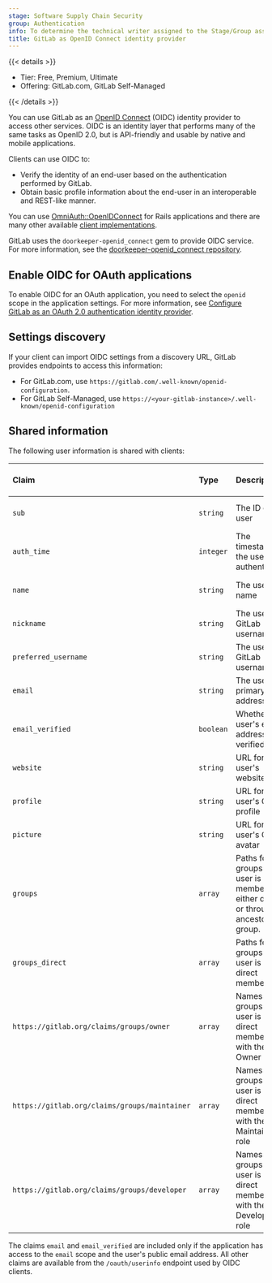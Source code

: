 ```yaml
---
stage: Software Supply Chain Security
group: Authentication
info: To determine the technical writer assigned to the Stage/Group associated with this page, see https://handbook.gitlab.com/handbook/product/ux/technical-writing/#assignments
title: GitLab as OpenID Connect identity provider
---
```


{{< details >}}

- Tier: Free, Premium, Ultimate
- Offering: GitLab.com, GitLab Self-Managed

{{< /details >}}

You can use GitLab as an [OpenID Connect](https://openid.net/developers/how-connect-works/) (OIDC)
identity provider to access other services.
OIDC is an identity layer that performs many of the same tasks as OpenID 2.0, but is API-friendly
and usable by native and mobile applications.

Clients can use OIDC to:

- Verify the identity of an end-user based on the authentication performed by GitLab.
- Obtain basic profile information about the end-user in an interoperable and REST-like manner.

You can use [OmniAuth::OpenIDConnect](https://github.com/omniauth/omniauth_openid_connect) for Rails
applications and there are many other available [client implementations](https://openid.net/developers/certified-openid-connect-implementations/).

GitLab uses the `doorkeeper-openid_connect` gem to provide OIDC service. For more information, see
the [doorkeeper-openid_connect repository](https://github.com/doorkeeper-gem/doorkeeper-openid_connect "Doorkeeper::OpenidConnect repository").

## Enable OIDC for OAuth applications

To enable OIDC for an OAuth application, you need to select the `openid` scope in the application
settings. For more information, see [Configure GitLab as an OAuth 2.0 authentication identity provider](oauth_provider.md).

## Settings discovery

If your client can import OIDC settings from a discovery URL, GitLab provides endpoints to access
this information:

- For GitLab.com, use `https://gitlab.com/.well-known/openid-configuration`.
- For GitLab Self-Managed, use `https://<your-gitlab-instance>/.well-known/openid-configuration`

## Shared information

The following user information is shared with clients:

| Claim                | Type      | Description | Included in ID Token | Included in `userinfo` endpoint |
|:---------------------|:----------|:------------|:---------------------|:------------------------------|
| `sub`                | `string`  | The ID of the user | {{< icon name="check-circle" >}} Yes | {{< icon name="check-circle" >}} Yes |
| `auth_time`          | `integer` | The timestamp for the user's last authentication | {{< icon name="check-circle" >}} Yes | {{< icon name="dotted-circle" >}} No |
| `name`               | `string`  | The user's full name | {{< icon name="check-circle" >}} Yes | {{< icon name="check-circle" >}} Yes |
| `nickname`           | `string`  | The user's GitLab username | {{< icon name="check-circle" >}} Yes| {{< icon name="check-circle" >}} Yes |
| `preferred_username` | `string`  | The user's GitLab username | {{< icon name="check-circle" >}} Yes | {{< icon name="check-circle" >}} Yes |
| `email`              | `string`  | The user's primary email address | {{< icon name="check-circle" >}} Yes | {{< icon name="check-circle" >}} Yes |
| `email_verified`     | `boolean` | Whether the user's email address is verified | {{< icon name="check-circle" >}} Yes | {{< icon name="check-circle" >}} Yes |
| `website`            | `string`  | URL for the user's website | {{< icon name="check-circle" >}} Yes | {{< icon name="check-circle" >}} Yes |
| `profile`            | `string`  | URL for the user's GitLab profile | {{< icon name="check-circle" >}} Yes | {{< icon name="check-circle" >}} Yes|
| `picture`            | `string`  | URL for the user's GitLab avatar | {{< icon name="check-circle" >}} Yes| {{< icon name="check-circle" >}} Yes |
| `groups`             | `array`   | Paths for the groups the user is a member of, either directly or through an ancestor group. | {{< icon name="dotted-circle" >}} No | {{< icon name="check-circle" >}} Yes |
| `groups_direct`      | `array`   | Paths for the groups the user is a direct member of. | {{< icon name="check-circle" >}} Yes | {{< icon name="dotted-circle" >}} No |
| `https://gitlab.org/claims/groups/owner`      | `array`   | Names of the groups the user is a direct member of with the Owner role | {{< icon name="dotted-circle" >}} No | {{< icon name="check-circle" >}} Yes |
| `https://gitlab.org/claims/groups/maintainer` | `array`   | Names of the groups the user is a direct member of with the Maintainer role | {{< icon name="dotted-circle" >}} No | {{< icon name="check-circle" >}} Yes |
| `https://gitlab.org/claims/groups/developer`  | `array`   | Names of the groups the user is a direct member of with the Developer role | {{< icon name="dotted-circle" >}} No | {{< icon name="check-circle" >}} Yes |

The claims `email` and `email_verified` are included only if the application has access to the
`email` scope and the user's public email address. All other claims are available from the
`/oauth/userinfo` endpoint used by OIDC clients.
